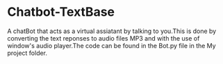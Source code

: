 # Chatbot-TextBase

A chatBot that acts as a virtual assiatant by talking to you.This is done by converting the text reponses to audio files MP3 and with the use of window's audio player.The code can be found in the Bot.py file in the My project folder.
